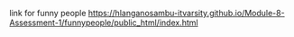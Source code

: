 link for funny people 
https://hlanganosambu-itvarsity.github.io/Module-8-Assessment-1/funnypeople/public_html/index.html
